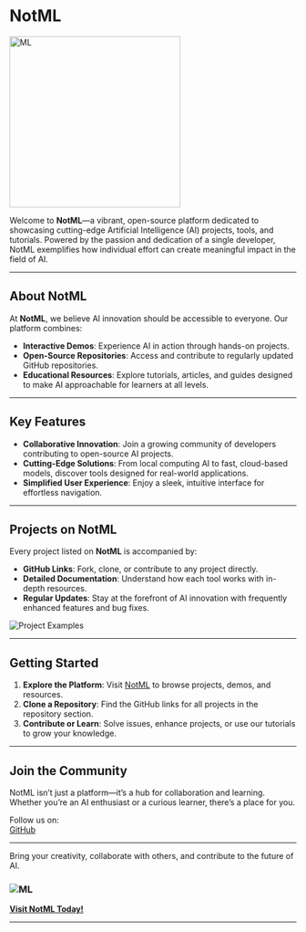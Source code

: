 # NotML  
<img src="https://github.com/user-attachments/assets/f3ba664c-6147-4330-98b8-1e3886b57b58" alt="ML" width="300">

Welcome to **NotML**—a vibrant, open-source platform dedicated to showcasing cutting-edge Artificial Intelligence (AI) projects, tools, and tutorials. Powered by the passion and dedication of a single developer, NotML exemplifies how individual effort can create meaningful impact in the field of AI.  

---

## **About NotML**  

At **NotML**, we believe AI innovation should be accessible to everyone. Our platform combines:  
- **Interactive Demos**: Experience AI in action through hands-on projects.  
- **Open-Source Repositories**: Access and contribute to regularly updated GitHub repositories.  
- **Educational Resources**: Explore tutorials, articles, and guides designed to make AI approachable for learners at all levels.  

---

## **Key Features**  

- **Collaborative Innovation**: Join a growing community of developers contributing to open-source AI projects.  
- **Cutting-Edge Solutions**: From local computing AI to fast, cloud-based models, discover tools designed for real-world applications.  
- **Simplified User Experience**: Enjoy a sleek, intuitive interface for effortless navigation.  

---

## **Projects on NotML**  

Every project listed on **NotML** is accompanied by:  
- **GitHub Links**: Fork, clone, or contribute to any project directly.  
- **Detailed Documentation**: Understand how each tool works with in-depth resources.  
- **Regular Updates**: Stay at the forefront of AI innovation with frequently enhanced features and bug fixes.  

![Project Examples](https://notml.in/)  

---

## **Getting Started**  

1. **Explore the Platform**: Visit [NotML](https://notml.in) to browse projects, demos, and resources.  
2. **Clone a Repository**: Find the GitHub links for all projects in the repository section.  
3. **Contribute or Learn**: Solve issues, enhance projects, or use our tutorials to grow your knowledge.  

---

## **Join the Community**  

NotML isn’t just a platform—it’s a hub for collaboration and learning. Whether you’re an AI enthusiast or a curious learner, there’s a place for you.  

Follow us on:  
[GitHub](https://github.com/NotML)

---

Bring your creativity, collaborate with others, and contribute to the future of AI.  

### ![ML](https://github.com/user-attachments/assets/f3ba664c-6147-4330-98b8-1e3886b57b58)
**[Visit NotML Today!](https://notml.in)**  

--- 
